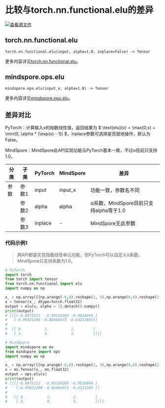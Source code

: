# 比较与torch.nn.functional.elu的差异

[![查看源文件](https://mindspore-website.obs.cn-north-4.myhuaweicloud.com/website-images/r2.3.1/resource/_static/logo_source.svg)](https://gitee.com/mindspore/docs/blob/r2.3.1/docs/mindspore/source_zh_cn/note/api_mapping/pytorch_diff/elu.md)

## torch.nn.functional.elu

```text
torch.nn.functional.elu(input, alpha=1.0, inplace=False) -> Tensor
```

更多内容详见[torch.nn.functional.elu](https://pytorch.org/docs/1.8.1/nn.functional.html#elu)。

## mindspore.ops.elu

```text
mindspore.ops.elu(input_x, alpha=1.0) -> Tensor
```

更多内容详见[mindspore.ops.elu](https://www.mindspore.cn/docs/zh-CN/r2.3.1/api_python/ops/mindspore.ops.elu.html)。

## 差异对比

PyTorch：计算输入x的指数线性值，返回结果为 $ \text{elu}(x) = \max(0,x) + \min(0, \alpha * (\exp(x) - 1)) $，inplace参数可选择是否就地操作，默认为False。

MindSpore：MindSpore此API实现功能与PyTorch基本一致，不过α目前只支持1.0。

| 分类 | 子类 |PyTorch | MindSpore | 差异 |
| --- | --- | --- | --- |---|
|参数 | 参数1 | input | input_x |功能一致，参数名不同 |
| | 参数2 | alpha | alpha | α系数，MindSpore目前只支持alpha等于1.0 |
| | 参数3 | inplace | - | MindSpore无此参数 |

### 代码示例1

> 两API都是实现指数线性单元功能，但PyTorch可以自定义α系数，MindSpore只支持系数为1.0。

```python
# PyTorch
import torch
from torch import tensor
from torch.nn.functional import elu
import numpy as np

x_ = np.array([[np.arange(-6,0).reshape(2, 3),np.arange(0,6).reshape(2, 3)]])
x = tensor(x_, dtype=torch.float32)
output = elu(x, alpha = 1).detach().numpy()
print(output)
# [[[[-0.9975212  -0.99326205 -0.9816844 ]
#   [-0.95021296 -0.86466473 -0.63212055]]
#
#  [[ 0.          1.          2.        ]
#   [ 3.          4.          5.        ]]]]

# MindSpore
import mindspore as ms
from mindspore import ops
import numpy as np

x_ = np.array([[np.arange(-6,0).reshape(2, 3),np.arange(0,6).reshape(2, 3)]])
x = ms.Tensor(x_, ms.float32)
output = ops.elu(x)
print(output)
# [[[[-0.9975212  -0.99326205 -0.9816844 ]
#    [-0.95021296 -0.86466473 -0.6321205 ]]
#
#   [[ 0.          1.          2.        ]
#    [ 3.          4.          5.        ]]]]
```